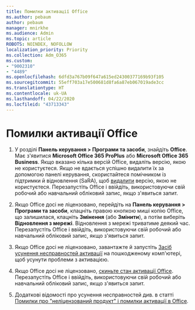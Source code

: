 ```yaml
---
title: Помилки активації Office
ms.author: pebaum
author: pebaum
manager: mnirkhe
ms.audience: Admin
ms.topic: article
ROBOTS: NOINDEX, NOFOLLOW
localization_priority: Priority
ms.collection: Adm_O365
ms.custom:
- "9002310"
- "4489"
ms.openlocfilehash: 6dfd3a767b09f647a615ed24300377169b93f105
ms.sourcegitcommit: 55eff703a17e500681d8fa6a87eb067019ade3cc
ms.translationtype: HT
ms.contentlocale: uk-UA
ms.lasthandoff: 04/22/2020
ms.locfileid: "43713343"
---
```

# <a name="office-activation-errors"></a>Помилки активації Office

1. У розділі **Панель керування > Програми та засоби**, знайдіть **Office**. Має з'явитися **Microsoft Office 365 ProPlus** або **Microsoft Office 365 Business**. Якщо вказано кілька версій Office, видаліть версію, якою не користуєтеся. Якщо не вдається успішно видалити їх за допомогою панелі керування, скористайтеся помічником із підтримки й відновлення (SaRA), щоб [видалити](https://aka.ms/SARA-OfficeUninstall-Alchemy) версію, якою не користуєтеся. Перезапустіть Office і ввійдіть, використовуючи свій робочий або навчальний обліковий запис, якщо з'явиться запит. 

2. Якщо Office досі не ліцензовано, перейдіть на **Панель керування > Програми та засоби**, клацніть правою кнопкою миші копію Office, що залишилася, клацніть **Змінення** (або **Змінити**), а потім виберіть **Відновлення з мережі**. Відновлення з мережі триватиме деякий час. Перезапустіть Office і ввійдіть, використовуючи свій робочий або навчальний обліковий запис, якщо з'явиться запит. 

3. Якщо Office досі не ліцензовано, завантажте й запустіть [Засіб усунення несправностей активації](https://aka.ms/SARA-OfficeActivation-Alchemy) на пошкодженому комп'ютері, щоб усунути проблеми з активацією. 

4. Якщо Office досі не ліцензовано, [скиньте стан активації Office](https://docs.microsoft.com/office365/troubleshoot/activation/reset-office-365-proplus-activation-state). Перезапустіть Office і ввійдіть, використовуючи свій робочий або навчальний обліковий запис, якщо з'явиться запит.  

5. Додаткові відомості про усунення несправностей див. в статті [Помилки про "неліцензований продукт" і помилки активації в Office](https://support.office.com/article/unlicensed-product-and-activation-errors-in-office-0d23d3c0-c19c-4b2f-9845-5344fedc4380).
